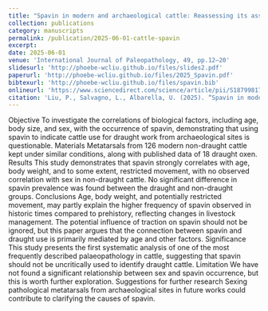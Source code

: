 ```yaml
---
title: "Spavin in modern and archaeological cattle: Reassessing its association with traction use"
collection: publications
category: manuscripts
permalink: /publication/2025-06-01-cattle-spavin
excerpt: 
date: 2025-06-01
venue: 'International Journal of Paleopathology, 49, pp.12–20'
slidesurl: 'http://phoebe-wcliu.github.io/files/slides2.pdf'
paperurl: 'http://phoebe-wcliu.github.io/files/2025_Spavin.pdf'
bibtexurl: 'http://phoebe-wcliu.github.io/files/spavin.bib'
onlineurl: 'https://www.sciencedirect.com/science/article/pii/S187998172500004X'
citation: 'Liu, P., Salvagno, L., Albarella, U. (2025). “Spavin in modern and archaeological cattle: Reassessing its association with traction use”. International Journal of Paleopathology, 49, pp.12–20. DOI: 10.1016/j.ijpp.2025.02.003.'
---
```


Objective
To investigate the correlations of biological factors, including age, body size, and sex, with the occurrence of spavin, demonstrating that using spavin to indicate cattle use for draught work from archaeological sites is questionable.
Materials
Metatarsals from 126 modern non-draught cattle kept under similar conditions, along with published data of 18 draught oxen.
Results
This study demonstrates that spavin strongly correlates with age, body weight, and to some extent, restricted movement, with no observed correlation with sex in non-draught cattle. No significant difference in spavin prevalence was found between the draught and non-draught groups.
Conclusions
Age, body weight, and potentially restricted movement, may partly explain the higher frequency of spavin observed in historic times compared to prehistory, reflecting changes in livestock management. The potential influence of traction on spavin should not be ignored, but this paper argues that the connection between spavin and draught use is primarily mediated by age and other factors.
Significance
This study presents the first systematic analysis of one of the most frequently described palaeopathology in cattle, suggesting that spavin should not be uncritically used to identify draught cattle.
Limitation
We have not found a significant relationship between sex and spavin occurrence, but this is worth further exploration.
Suggestions for further research
Sexing pathological metatarsals from archaeological sites in future works could contribute to clarifying the causes of spavin.
